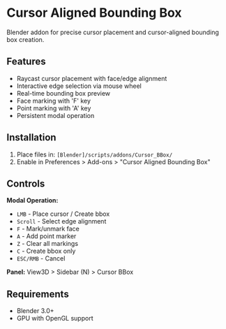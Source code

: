 # Cursor Aligned Bounding Box

Blender addon for precise cursor placement and cursor-aligned bounding box creation.

## Features

- Raycast cursor placement with face/edge alignment
- Interactive edge selection via mouse wheel
- Real-time bounding box preview
- Face marking with 'F' key
- Point marking with 'A' key
- Persistent modal operation

## Installation

1. Place files in: `[Blender]/scripts/addons/Cursor_BBox/`
2. Enable in Preferences > Add-ons > "Cursor Aligned Bounding Box"

## Controls

**Modal Operation:**
- `LMB` - Place cursor / Create bbox
- `Scroll` - Select edge alignment
- `F` - Mark/unmark face
- `A` - Add point marker
- `Z` - Clear all markings
- `C` - Create bbox only
- `ESC/RMB` - Cancel

**Panel:** View3D > Sidebar (N) > Cursor BBox

## Requirements

- Blender 3.0+
- GPU with OpenGL support